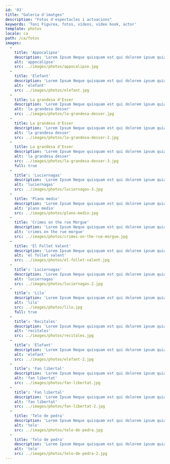 ```yaml
---
id: '03'
title: "Galeria d'imatges"
description: "Fotos d'espectacles i actuacions"
keywords: 'Toni Figurea, fotos, vídeos, vídeo book, actor'
template: photos
locale: ca
path: /ca/fotos
images:
  -
    title: 'Appocalipse'
    description: 'Lorem Ipsum Neque quisquam est qui dolorem ipsum quia dolor sit amet, consectetur, adipisci velit.'
    alt: 'appocalipse'
    src: ../images/photos/appocalipse.jpg
  -
    title: 'Elefant'
    description: 'Lorem Ipsum Neque quisquam est qui dolorem ipsum quia dolor'
    alt: 'elefant'
    src: ../images/photos/elefant.jpg
  -
    title: La grandesa d'Esser
    description: 'Lorem Ipsum Neque quisquam est qui dolorem ipsum quia dolor'
    alt: 'la grandesa desser'
    src: ../images/photos/la-grandesa-desser.jpg
  -
    title: La grandesa d'Esser
    description: 'Lorem Ipsum Neque quisquam est qui dolorem ipsum quia dolor'
    alt: 'la grandesa desser'
    src: ../images/photos/la-grandesa-desser-2.jpg
  -
    title: La grandesa d'Esser
    description: 'Lorem Ipsum Neque quisquam est qui dolorem ipsum quia dolor'
    alt: 'la grandesa desser'
    src: ../images/photos/la-grandesa-desser-3.jpg
    full: true
  -
    title': 'Luciernagas'
    description: 'Lorem Ipsum Neque quisquam est qui dolorem ipsum quia dolor'
    alt: 'luciernagas'
    src: ../images/photos/luciernagas-3.jpg
  -
    title: 'Plano medio'
    description: 'Lorem Ipsum Neque quisquam est qui dolorem ipsum quia dolor'
    alt: 'plano medio'
    src: ../images/photos/plano-medio.jpg
  -
    title: 'Crimes on the rue Morgue'
    description: 'Lorem Ipsum Neque quisquam est qui dolorem ipsum quia dolor'
    alt: 'crimes on the rue morgue'
    src: ../images/photos/crimes-on-the-rue-morgue.jpg
  -
    title: 'El Follet Valent'
    description: 'Lorem Ipsum Neque quisquam est qui dolorem ipsum quia dolor'
    alt: 'el follet valent'
    src: ../images/photos/el-follet-valent.jpg
  -
    title': 'Luciernagas'
    description: 'Lorem Ipsum Neque quisquam est qui dolorem ipsum quia dolor'
    alt: 'luciernagas'
    src: ../images/photos/luciernagas-2.jpg
  -
    title': 'Lilo'
    description: 'Lorem Ipsum Neque quisquam est qui dolorem ipsum quia dolor'
    alt: 'lilo'
    src: ../images/photos/lilo.jpg
    full: true
  -
    title': 'Recitales'
    description: 'Lorem Ipsum Neque quisquam est qui dolorem ipsum quia dolor'
    alt: 'recitales'
    src: ../images/photos/recitales.jpg
  -
    title': 'Elefant'
    description: 'Lorem Ipsum Neque quisquam est qui dolorem ipsum quia dolor'
    alt: 'elefant'
    src: ../images/photos/elefant-2.jpg
  -
    title': 'Fan libertal'
    description: 'Lorem Ipsum Neque quisquam est qui dolorem ipsum quia dolor'
    alt: 'fan libertat'
    src: ../images/photos/fan-libertat.jpg
  -
    title': 'Fan libertal'
    description: 'Lorem Ipsum Neque quisquam est qui dolorem ipsum quia dolor'
    alt: 'fan libertat'
    src: ../images/photos/fan-libertat-2.jpg
  -
    title: 'Telo de pedra'
    description: 'Lorem Ipsum Neque quisquam est qui dolorem ipsum quia dolor'
    alt: 'telo'
    src: ../images/photos/telo-de-pedra.jpg
  -
    title: 'Telo de pedra'
    description: 'Lorem Ipsum Neque quisquam est qui dolorem ipsum quia dolor'
    alt: 'telo'
    src: ../images/photos/telo-de-pedra-2.jpg
---
```

